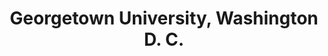 ---
title: "Georgetown University, Washington D. C."
project_id: 
date: 
conference_id: ""
presenters:
   - peter_bandettini
summary: "<p>Georgetown University, Washington D. C.</p>"
file: /assets/presentations/T110.ppt
filename: T110.ppt
layout: presentation
---